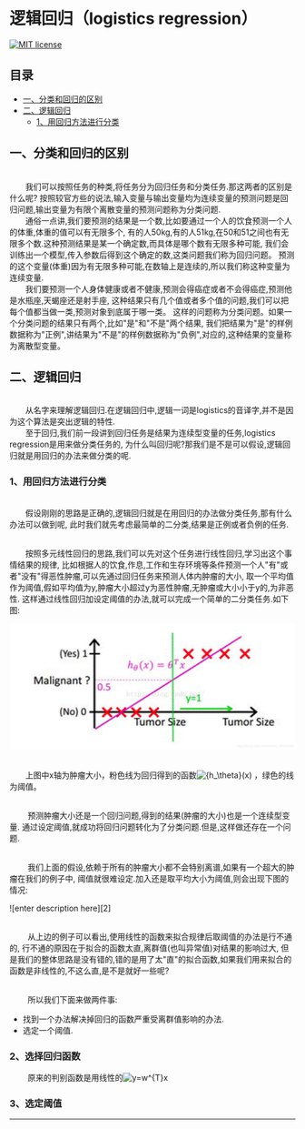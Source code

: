 逻辑回归（logistics regression）
=========

[![MIT license](https://img.shields.io/dub/l/vibe-d.svg)](https://github.com/lawlite19/MachineLearning_Python/blob/master/LICENSE)

## 目录
* [一、分类和回归的区别](#一分类和回归的区别)
* [二、逻辑回归](#二逻辑回归)
	* [1、用回归方法进行分类](#1用回归方法进行分类)

## 一、分类和回归的区别

<br/>　　我们可以按照任务的种类,将任务分为回归任务和分类任务.那这两者的区别是什么呢?
按照较官方些的说法,输入变量与输出变量均为连续变量的预测问题是回归问题,输出变量为有限个离散变量的预测问题称为分类问题.
<br/>　　通俗一点讲,我们要预测的结果是一个数,比如要通过一个人的饮食预测一个人的体重,体重的值可以有无限多个,
有的人50kg,有的人51kg,在50和51之间也有无限多个数.这种预测结果是某一个确定数,而具体是哪个数有无限多种可能,
我们会训练出一个模型,传入参数后得到这个确定的数,这类问题我们称为回归问题。
预测的这个变量(体重)因为有无限多种可能,在数轴上是连续的,所以我们称这种变量为连续变量.
<br/>　　我们要预测一个人身体健康或者不健康,预测会得癌症或者不会得癌症,预测他是水瓶座,天蝎座还是射手座,
这种结果只有几个值或者多个值的问题,我们可以把每个值都当做一类,预测对象到底属于哪一类。
这样的问题称为分类问题。如果一个分类问题的结果只有两个,比如"是"和"不是"两个结果,
我们把结果为"是"的样例数据称为"正例",讲结果为"不是"的样例数据称为"负例",对应的,这种结果的变量称为离散型变量。

## 二、逻辑回归
<br/>　　从名字来理解逻辑回归.在逻辑回归中,逻辑一词是logistics的音译字,并不是因为这个算法是突出逻辑的特性.
<br/>　　至于回归,我们前一段讲到回归任务是结果为连续型变量的任务,logistics regression是用来做分类任务的,
为什么叫回归呢?那我们是不是可以假设,逻辑回归就是用回归的办法来做分类的呢.

### 1、用回归方法进行分类

<br/>　　假设刚刚的思路是正确的,逻辑回归就是在用回归的办法做分类任务,那有什么办法可以做到呢,
此时我们就先考虑最简单的二分类,结果是正例或者负例的任务.

<br/>　　按照多元线性回归的思路,我们可以先对这个任务进行线性回归,学习出这个事情结果的规律,
比如根据人的饮食,作息,工作和生存环境等条件预测一个人"有"或者"没有"得恶性肿瘤,可以先通过回归任务来预测人体内肿瘤的大小,
取一个平均值作为阈值,假如平均值为y,肿瘤大小超过y为恶性肿瘤,无肿瘤或大小小于y的,为非恶性.
这样通过线性回归加设定阈值的办法,就可以完成一个简单的二分类任务.如下图:

![enter description here][1]

<br/>　　上图中x轴为肿瘤大小，粉色线为回归得到的函数![{h_\theta}(x)](http://chart.apis.google.com/chart?cht=tx&chl=h_\theta}(x))
，绿色的线为阈值。

<br/>　　 预测肿瘤大小还是一个回归问题,得到的结果(肿瘤的大小)也是一个连续型变量.
通过设定阈值,就成功将回归问题转化为了分类问题.但是,这样做还存在一个问题.

<br/>　　 我们上面的假设,依赖于所有的肿瘤大小都不会特别离谱,如果有一个超大的肿瘤在我们的例子中,
阈值就很难设定.加入还是取平均大小为阈值,则会出现下图的情况:

![enter description here][2]

<br/>　　 从上边的例子可以看出,使用线性的函数来拟合规律后取阈值的办法是行不通的,
行不通的原因在于拟合的函数太直,离群值(也叫异常值)对结果的影响过大,
但是我们的整体思路是没有错的,错的是用了太"直"的拟合函数,如果我们用来拟合的函数是非线性的,不这么直,是不是就好一些呢?

<br/>　　 所以我们下面来做两件事:
- 找到一个办法解决掉回归的函数严重受离群值影响的办法.
- 选定一个阈值.

### 2、选择回归函数
　　 原来的判别函数是用线性的![y=w^{T}x](http://chart.apis.google.com/chart?cht=tx&chl=y=w^{T}x)



### 3、选定阈值










----------------------------------


  [1]: ../images/logisticsRegression_04.jpg "logisticsRegression_04.jpg"
  [1]: ../images/logisticsRegression_05.jpg "logisticsRegression_05.jpg"


















